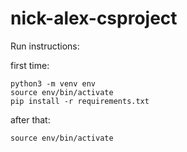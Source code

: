 # nick-alex-csproject

Run instructions:

first time:
```
python3 -m venv env
source env/bin/activate
pip install -r requirements.txt
```

after that:
```
source env/bin/activate
```

